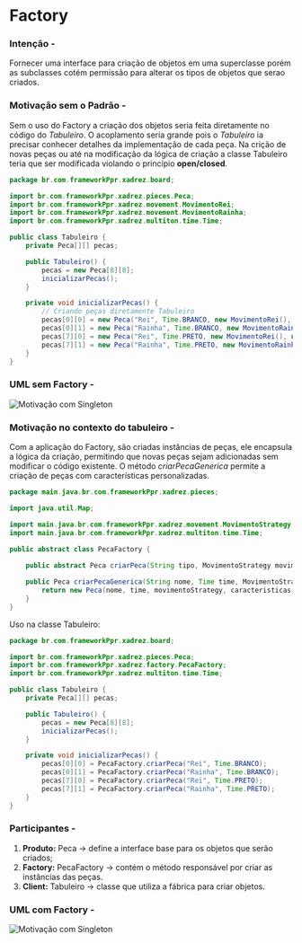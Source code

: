 # Factory

### Intenção -
Fornecer uma interface para criação de objetos em uma superclasse porém as subclasses cotém permissão para alterar os tipos de objetos que serao criados.

### Motivação sem o Padrão -
Sem o uso do Factory a criação dos objetos seria feita diretamente no código do *Tabuleiro*. O acoplamento seria grande pois o *Tabuleiro* ia precisar conhecer detalhes da implementação de cada peça. Na crição de novas peças ou até na modificação da lógica de criação a classe Tabuleiro teria que ser modificada violando o princípio **open/closed**.

``` java
package br.com.frameworkPpr.xadrez.board;

import br.com.frameworkPpr.xadrez.pieces.Peca;
import br.com.frameworkPpr.xadrez.movement.MovimentoRei;
import br.com.frameworkPpr.xadrez.movement.MovimentoRainha;
import br.com.frameworkPpr.xadrez.multiton.time.Time;

public class Tabuleiro {
    private Peca[][] pecas;

    public Tabuleiro() {
        pecas = new Peca[8][8];
        inicializarPecas();
    }

    private void inicializarPecas() {
        // Criando peças diretamente Tabuleiro
        pecas[0][0] = new Peca("Rei", Time.BRANCO, new MovimentoRei(), null);
        pecas[0][1] = new Peca("Rainha", Time.BRANCO, new MovimentoRainha(), null);
        pecas[7][0] = new Peca("Rei", Time.PRETO, new MovimentoRei(), null);
        pecas[7][1] = new Peca("Rainha", Time.PRETO, new MovimentoRainha(), null);
    }
}
```
### UML sem Factory -
<img alt="Motivação com Singleton" src="C:\Users\Administrador\Documents\GitHub\framework-equipe5\out\DiagramasIMG\PecaSemFactory.png">

### Motivação no contexto do tabuleiro -
Com a aplicação do Factory, são criadas instâncias de peças, ele encapsula a lógica da criação, permitindo que novas peças sejam adicionadas sem modificar o código existente. O método *criarPecaGenerica* permite a criação de peças com características personalizadas.

```java
package main.java.br.com.frameworkPpr.xadrez.pieces;

import java.util.Map;

import main.java.br.com.frameworkPpr.xadrez.movement.MovimentoStrategy;
import main.java.br.com.frameworkPpr.xadrez.multiton.time.Time;

public abstract class PecaFactory {
    
    public abstract Peca criarPeca(String tipo, MovimentoStrategy movimentoStrategy);

    public Peca criarPecaGenerica(String nome, Time time, MovimentoStrategy movimentoStrategy, Map<String, Object> caracteristicas) {
        return new Peca(nome, time, movimentoStrategy, caracteristicas) {};
    }
}
```
Uso na classe Tabuleiro:
```java
package br.com.frameworkPpr.xadrez.board;

import br.com.frameworkPpr.xadrez.pieces.Peca;
import br.com.frameworkPpr.xadrez.factory.PecaFactory;
import br.com.frameworkPpr.xadrez.multiton.time.Time;

public class Tabuleiro {
    private Peca[][] pecas;

    public Tabuleiro() {
        pecas = new Peca[8][8];
        inicializarPecas();
    }

    private void inicializarPecas() {
        pecas[0][0] = PecaFactory.criarPeca("Rei", Time.BRANCO);
        pecas[0][1] = PecaFactory.criarPeca("Rainha", Time.BRANCO);
        pecas[7][0] = PecaFactory.criarPeca("Rei", Time.PRETO);
        pecas[7][1] = PecaFactory.criarPeca("Rainha", Time.PRETO);
    }
} 
```

### Participantes -
1. **Produto:** Peca -> define a interface base para os objetos que serão criados;
2. **Factory:** PecaFactory -> contém o método responsável por criar as instâncias das peças.
3. **Client:** Tabuleiro -> classe que utiliza a fábrica para criar objetos.

### UML com Factory -
<img alt="Motivação com Singleton" src="C:\Users\Administrador\Documents\GitHub\framework-equipe5\out\DiagramasIMG\PecaComFactory.png">

